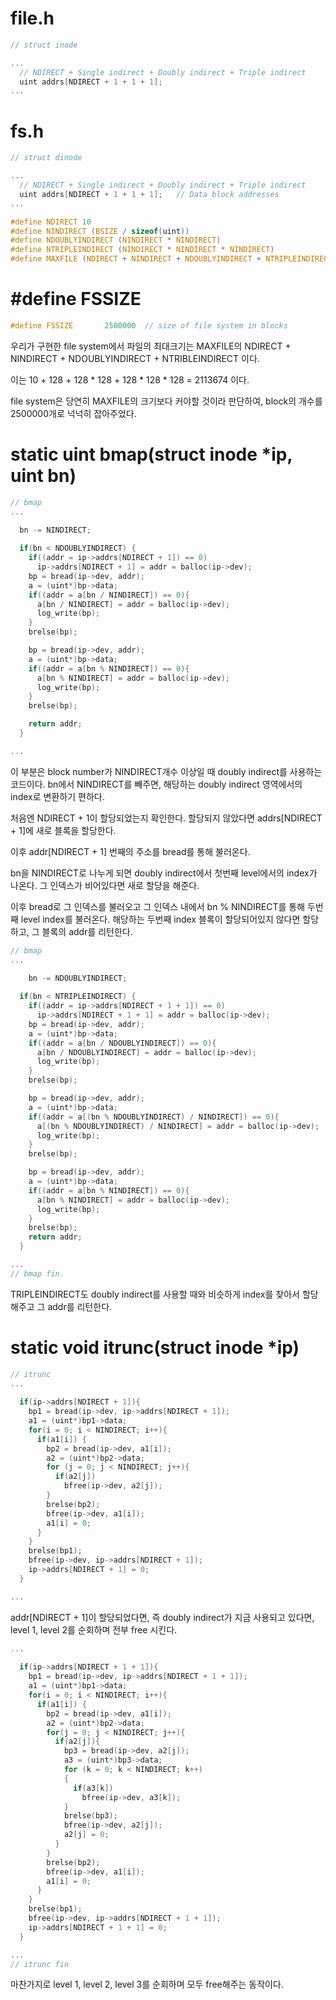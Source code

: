 # file.h

```c
// struct inode

...
  // NDIRECT + Single indirect + Doubly indirect + Triple indirect
  uint addrs[NDIRECT + 1 + 1 + 1];
...
```

# fs.h

```c
// struct dinode

...
  // NDIRECT + Single indirect + Doubly indirect + Triple indirect
  uint addrs[NDIRECT + 1 + 1 + 1];   // Data block addresses
...
```

```c
#define NDIRECT 10
#define NINDIRECT (BSIZE / sizeof(uint))
#define NDOUBLYINDIRECT (NINDIRECT * NINDIRECT)
#define NTRIPLEINDIRECT (NINDIRECT * NINDIRECT * NINDIRECT)
#define MAXFILE (NDIRECT + NINDIRECT + NDOUBLYINDIRECT + NTRIPLEINDIRECT)
```

# #define FSSIZE

```c
#define FSSIZE       2500000  // size of file system in blocks
```

우리가 구현한 file system에서 파일의 최대크기는 MAXFILE의 NDIRECT + NINDIRECT + NDOUBLYINDIRECT + NTRIBLEINDIRECT 이다.

이는 10 + 128 + 128 \* 128 + 128 \* 128 \* 128 =  2113674 이다.

file system은 당연히 MAXFILE의 크기보다 커야할 것이라 판단하여, block의 개수를 2500000개로 넉넉히 잡아주었다.

# static uint bmap(struct inode *ip, uint bn)

```c
// bmap
...
    
  bn -= NINDIRECT;

  if(bn < NDOUBLYINDIRECT) {
    if((addr = ip->addrs[NDIRECT + 1]) == 0)
      ip->addrs[NDIRECT + 1] = addr = balloc(ip->dev);
    bp = bread(ip->dev, addr);
    a = (uint*)bp->data;
    if((addr = a[bn / NINDIRECT]) == 0){
      a[bn / NINDIRECT] = addr = balloc(ip->dev);
      log_write(bp);
    }
    brelse(bp);

    bp = bread(ip->dev, addr);
    a = (uint*)bp->data;
    if((addr = a[bn % NINDIRECT]) == 0){
      a[bn % NINDIRECT] = addr = balloc(ip->dev);
      log_write(bp);
    }
    brelse(bp);

    return addr;
  }

...
```

이 부분은 block number가 NINDIRECT개수 이상일 때 doubly indirect를 사용하는 코드이다. bn에서 NINDIRECT를 빼주면, 해당하는 doubly indirect 영역에서의 index로 변환하기 편하다.

처음엔 NDIRECT + 1이 할당되었는지 확인한다. 할당되지 않았다면 addrs[NDIRECT + 1]에 새로 블록을 할당한다.

이후 addr[NDIRECT + 1] 번째의 주소를 bread를 통해 불러온다.

bn을 NINDIRECT로 나누게 되면 doubly indirect에서 첫번째 level에서의 index가 나온다. 그 인덱스가 비어있다면 새로 할당을 해준다.

이후 bread로 그 인덱스를 불러오고 그 인덱스 내에서 bn % NINDIRECT를 통해 두번째 level index를 불러온다. 해당하는 두번째 index 블록이 할당되어있지 않다면 할당하고, 그 블록의 addr를 리턴한다.

```c
// bmap
...
    
    bn -= NDOUBLYINDIRECT;

  if(bn < NTRIPLEINDIRECT) {
    if((addr = ip->addrs[NDIRECT + 1 + 1]) == 0)
      ip->addrs[NDIRECT + 1 + 1] = addr = balloc(ip->dev);
    bp = bread(ip->dev, addr);
    a = (uint*)bp->data;
    if((addr = a[bn / NDOUBLYINDIRECT]) == 0){
      a[bn / NDOUBLYINDIRECT] = addr = balloc(ip->dev);
      log_write(bp);
    }
    brelse(bp);

    bp = bread(ip->dev, addr);
    a = (uint*)bp->data;
    if((addr = a[(bn % NDOUBLYINDIRECT) / NINDIRECT]) == 0){
      a[(bn % NDOUBLYINDIRECT) / NINDIRECT] = addr = balloc(ip->dev);
      log_write(bp);
    }
    brelse(bp);

    bp = bread(ip->dev, addr);
    a = (uint*)bp->data;
    if((addr = a[bn % NINDIRECT]) == 0){
      a[bn % NINDIRECT] = addr = balloc(ip->dev);
      log_write(bp);
    }
    brelse(bp);
    return addr;
  }

...
// bmap fin.
```

TRIPLEINDIRECT도 doubly indirect를 사용할 때와 비슷하게 index를 찾아서 할당해주고 그 addr를 리턴한다.

# static void itrunc(struct inode *ip)

```c
// itrunc
...
    
  if(ip->addrs[NDIRECT + 1]){
    bp1 = bread(ip->dev, ip->addrs[NDIRECT + 1]);
    a1 = (uint*)bp1->data;
    for(i = 0; i < NINDIRECT; i++){
      if(a1[i]) {
        bp2 = bread(ip->dev, a1[i]);
        a2 = (uint*)bp2->data; 
        for (j = 0; j < NINDIRECT; j++){
          if(a2[j])
            bfree(ip->dev, a2[j]);
        }
        brelse(bp2);
        bfree(ip->dev, a1[i]);
        a1[i] = 0;
      }
    }
    brelse(bp1);
    bfree(ip->dev, ip->addrs[NDIRECT + 1]);
    ip->addrs[NDIRECT + 1] = 0;
  }

...
```

addr[NDIRECT + 1]이 할당되었다면, 즉 doubly indirect가 지금 사용되고 있다면, level 1, level 2를 순회하며 전부 free 시킨다.

```c
...
    
  if(ip->addrs[NDIRECT + 1 + 1]){
    bp1 = bread(ip->dev, ip->addrs[NDIRECT + 1 + 1]);
    a1 = (uint*)bp1->data;
    for(i = 0; i < NINDIRECT; i++){
      if(a1[i]) {
        bp2 = bread(ip->dev, a1[i]);
        a2 = (uint*)bp2->data;
        for(j = 0; j < NINDIRECT; j++){
          if(a2[j]){
            bp3 = bread(ip->dev, a2[j]);
            a3 = (uint*)bp3->data;
            for (k = 0; k < NINDIRECT; k++)
            {
              if(a3[k])
                bfree(ip->dev, a3[k]);
            }
            brelse(bp3);
            bfree(ip->dev, a2[j]);
            a2[j] = 0;
          }
        }
        brelse(bp2);
        bfree(ip->dev, a1[i]);
        a1[i] = 0;
      }
    }
    brelse(bp1);
    bfree(ip->dev, ip->addrs[NDIRECT + 1 + 1]);
    ip->addrs[NDIRECT + 1 + 1] = 0;
  }

...
// itrunc fin
```

마찬가지로 level 1, level 2, level 3를 순회하며 모두 free해주는 동작이다.